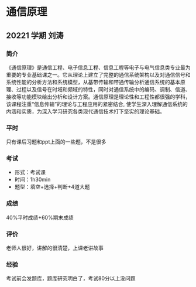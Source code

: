 # 通信原理

## 20221 学期 刘涛

### 简介

《通信原理》是通信工程、电子信息工程、信息工程等电子与电气信息类专业最为重要的专业基础课之一。它从理论上建立了完整的通信系统架构以及对通信信号和系统性能的分析方法和系统模型，从基带传输和带通传输分析通信系统的基本原理、过程以及信号在时域和频域的特性，同时对通信系统中的编码、调制、信道、接收等功能模块给出分析和设计方案。通信原理是理论性和工程性都很强的学科，该课程注重“信息传输”的理论与工程应用的紧密结合, 使学生深入理解通信系统的内涵和实质，为深入学习研究各类现代通信技术打下坚实的理论基础。

### 平时

只有课后习题和ppt上面的一些题，不是很多

### 考试

- 形式：考试课
- 时间：1h30min
- 题型：填空+选择+判断+4道大题

### 成绩

40%平时成绩+60%期末成绩

### 评价

老师人很好，讲解的很清楚，上课老讲故事

### 经验

考试前会发题库，题库研究明白了，考试80分以上没问题

